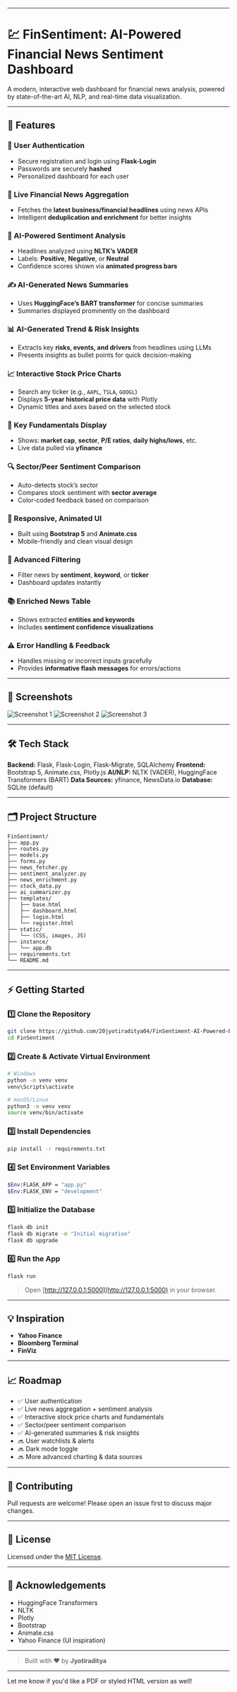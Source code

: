 
---

# 💹 FinSentiment: AI-Powered Financial News Sentiment Dashboard

A modern, interactive web dashboard for financial news analysis, powered by state-of-the-art AI, NLP, and real-time data visualization.

---

## 🚀 Features

### 🔐 User Authentication

* Secure registration and login using **Flask-Login**
* Passwords are securely **hashed**
* Personalized dashboard for each user

### 📰 Live Financial News Aggregation

* Fetches the **latest business/financial headlines** using news APIs
* Intelligent **deduplication and enrichment** for better insights

### 🧠 AI-Powered Sentiment Analysis

* Headlines analyzed using **NLTK’s VADER**
* Labels: **Positive**, **Negative**, or **Neutral**
* Confidence scores shown via **animated progress bars**

### ✍️ AI-Generated News Summaries

* Uses **HuggingFace’s BART transformer** for concise summaries
* Summaries displayed prominently on the dashboard

### 📊 AI-Generated Trend & Risk Insights

* Extracts key **risks, events, and drivers** from headlines using LLMs
* Presents insights as bullet points for quick decision-making

### 📈 Interactive Stock Price Charts

* Search any ticker (e.g., `AAPL`, `TSLA`, `GOOGL`)
* Displays **5-year historical price data** with Plotly
* Dynamic titles and axes based on the selected stock

### 🧾 Key Fundamentals Display

* Shows: **market cap**, **sector**, **P/E ratios**, **daily highs/lows**, etc.
* Live data pulled via **yfinance**

### 🔍 Sector/Peer Sentiment Comparison

* Auto-detects stock’s sector
* Compares stock sentiment with **sector average**
* Color-coded feedback based on comparison

### 🎨 Responsive, Animated UI

* Built using **Bootstrap 5** and **Animate.css**
* Mobile-friendly and clean visual design

### 🧠 Advanced Filtering

* Filter news by **sentiment**, **keyword**, or **ticker**
* Dashboard updates instantly

### 📚 Enriched News Table

* Shows extracted **entities and keywords**
* Includes **sentiment confidence visualizations**

### ⚠️ Error Handling & Feedback

* Handles missing or incorrect inputs gracefully
* Provides **informative flash messages** for errors/actions

---

## 📸 Screenshots

![Screenshot 1](https://github.com/user-attachments/assets/a17b4427-099d-49a6-86c0-63dbed5fd4a3)
![Screenshot 2](https://github.com/user-attachments/assets/0721cd9e-9d40-4234-9244-b3014c3487e6)
![Screenshot 3](https://github.com/user-attachments/assets/d37a6ed8-e9ae-4a04-a725-a27f50b01ee1)

---

## 🛠️ Tech Stack

**Backend:** Flask, Flask-Login, Flask-Migrate, SQLAlchemy
**Frontend:** Bootstrap 5, Animate.css, Plotly.js
**AI/NLP:** NLTK (VADER), HuggingFace Transformers (BART)
**Data Sources:** yfinance, NewsData.io
**Database:** SQLite (default)

---

## 🗂️ Project Structure

```
FinSentiment/
├── app.py
├── routes.py
├── models.py
├── forms.py
├── news_fetcher.py
├── sentiment_analyzer.py
├── news_enrichment.py
├── stock_data.py
├── ai_summarizer.py
├── templates/
│   ├── base.html
│   ├── dashboard.html
│   ├── login.html
│   └── register.html
├── static/
│   └── (CSS, images, JS)
├── instance/
│   └── app.db
├── requirements.txt
└── README.md
```

---

## ⚡ Getting Started

### 1️⃣ Clone the Repository

```bash
git clone https://github.com/20jyotiraditya04/FinSentiment-AI-Powered-Financial-News-Sentiment-Dashboard.git
cd FinSentiment
```

### 2️⃣ Create & Activate Virtual Environment

```bash
# Windows
python -m venv venv
venv\Scripts\activate

# macOS/Linux
python3 -m venv venv
source venv/bin/activate
```

### 3️⃣ Install Dependencies

```bash
pip install -r requirements.txt
```

### 4️⃣ Set Environment Variables

```bash
$Env:FLASK_APP = "app.py"
$Env:FLASK_ENV = "development"
```

### 5️⃣ Initialize the Database

```bash
flask db init
flask db migrate -m "Initial migration"
flask db upgrade
```

### 6️⃣ Run the App

```bash
flask run
```

> Open [http://127.0.0.1:5000](http://127.0.0.1:5000) in your browser.

---

## 💡 Inspiration

* **Yahoo Finance**
* **Bloomberg Terminal**
* **FinViz**

---

## 📈 Roadmap

* ✅ User authentication
* ✅ Live news aggregation + sentiment analysis
* ✅ Interactive stock price charts and fundamentals
* ✅ Sector/peer sentiment comparison
* ✅ AI-generated summaries & risk insights
* 🔜 User watchlists & alerts
* 🔜 Dark mode toggle
* 🔜 More advanced charting & data sources

---

## 🤝 Contributing

Pull requests are welcome!
Please open an issue first to discuss major changes.

---

## 📄 License

Licensed under the [MIT License](LICENSE).

---

## 🙏 Acknowledgements

* HuggingFace Transformers
* NLTK
* Plotly
* Bootstrap
* Animate.css
* Yahoo Finance (UI inspiration)

---

> Built with ❤️ by **Jyotiraditya**

---

Let me know if you'd like a PDF or styled HTML version as well!
